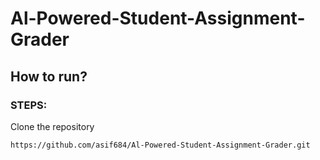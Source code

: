 # Al-Powered-Student-Assignment-Grader

## How to run?

### STEPS:

Clone the repository

```bash
https://github.com/asif684/Al-Powered-Student-Assignment-Grader.git
```

